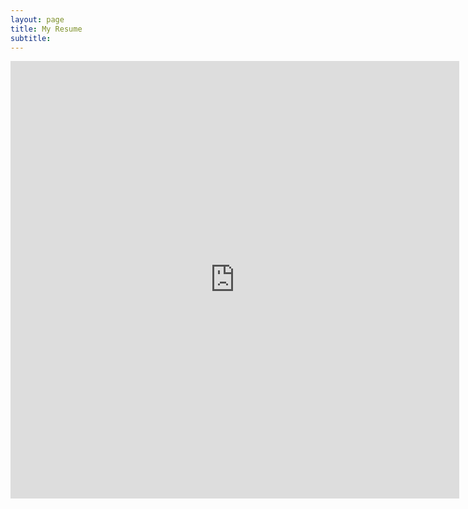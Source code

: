 ```yaml
---
layout: page
title: My Resume
subtitle: 
---
```

<iframe src="http://docs.google.com/gview?url=/img/CarlosG_Resume.pdf&embedded=true" style="width:718px; height:700px;" frameborder="0"></iframe>
<!-- 
<object data="/img/CarlosG_Resume.pdf" type="application/pdf" width="700px" height="700px">
    <embed src="/img/CarlosG_Resume.pdf">
        <p>This browser does not support PDFs. Please download the PDF to view it: <a href="/img/CarlosG_Resume.pdf">Download PDF</a>.</p>
    </embed>
</object>
-->
